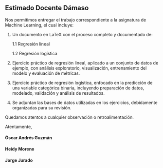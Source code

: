 ## Estimado Docente Dámaso

Nos permitimos entregar el trabajo correspondiente a la asignatura de Machine Learning, el cual incluye:

1. Un documento en LaTeX con el proceso completo y documentado de:

    1.1 Regresión lineal

    1.2 Regresión logística

2. Ejercicio práctico de regresión lineal, aplicado a un conjunto de datos de ejemplo, con análisis exploratorio, visualización, entrenamiento del modelo y evaluación de métricas.

3. Ejercicio práctico de regresión logística, enfocado en la predicción de una variable categórica binaria, incluyendo preparación de datos, modelado, validación y análisis de resultados.

4. Se adjuntan las bases de datos utilizadas en los ejercicios, debidamente organizadas para su revisión.

Quedamos atentos a cualquier observación o retroalimentación.

Atentamente,

#### Óscar Andrés Guzmán

#### Heidy Moreno 

#### Jorge Jurado
